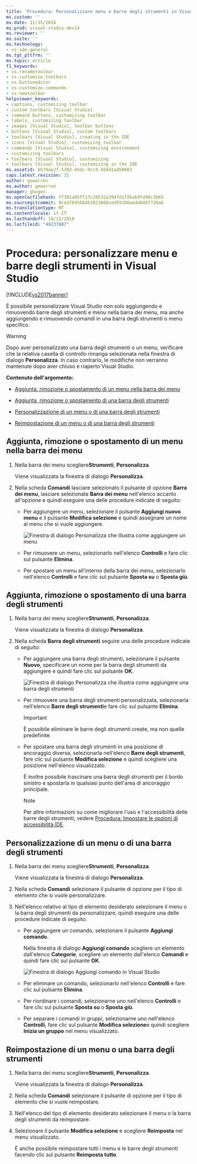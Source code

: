 ```yaml
---
title: 'Procedura: Personalizzare menu e barre degli strumenti in Visual Studio | Microsoft Docs'
ms.custom: ''
ms.date: 11/15/2016
ms.prod: visual-studio-dev14
ms.reviewer: ''
ms.suite: ''
ms.technology:
- vs-ide-general
ms.tgt_pltfrm: ''
ms.topic: article
f1_keywords:
- vs.renametoolbar
- vs.customize.toolbars
- vs.buttoneditor
- vs.customize.commands
- vs.newtoolbar
helpviewer_keywords:
- captions, customizing toolbar
- custom toolbars [Visual Studio]
- command buttons, customizing toolbar
- labels, customizing toolbar
- images [Visual Studio], toolbar buttons
- buttons [Visual Studio], custom toolbars
- toolbars [Visual Studio], creating in the IDE
- icons [Visual Studio], customizing toolbar
- commands [Visual Studio], customizing environment
- customizing toolbars
- toolbars [Visual Studio], customizing
- toolbars [Visual Studio], customizing in the IDE
ms.assetid: b570ae2f-5302-45dc-9cc9-8d4d1ad50603
caps.latest.revision: 31
author: gewarren
ms.author: gewarren
manager: ghogen
ms.openlocfilehash: f7301a05ff17c20532a394fd1f26ab9fd98c3b65
ms.sourcegitcommit: 9ceaf69568d61023868ced59108ae4dd46f720ab
ms.translationtype: MT
ms.contentlocale: it-IT
ms.lasthandoff: 10/12/2018
ms.locfileid: "49237887"
---
```

# <a name="how-to-customize-menus-and-toolbars-in-visual-studio"></a>Procedura: personalizzare menu e barre degli strumenti in Visual Studio
[!INCLUDE[vs2017banner](../includes/vs2017banner.md)]

È possibile personalizzare Visual Studio non solo aggiungendo e rimuovendo barre degli strumenti e menu nella barra dei menu, ma anche aggiungendo e rimuovendo comandi in una barra degli strumenti o menu specifico.  
  
> [!WARNING]
>  Dopo aver personalizzato una barra degli strumenti o un menu, verificare che la relativa casella di controllo rimanga selezionata nella finestra di dialogo **Personalizza**. In caso contrario, le modifiche non verranno mantenute dopo aver chiuso e riaperto Visual Studio.  
  
 **Contenuto dell'argomento:**  
  
-   [Aggiunta, rimozione o spostamento di un menu nella barra dei menu](../ide/how-to-customize-menus-and-toolbars-in-visual-studio.md#bkmk_addmenu)  
  
-   [Aggiunta, rimozione o spostamento di una barra degli strumenti](../ide/how-to-customize-menus-and-toolbars-in-visual-studio.md#bkmk_addtoolbar)  
  
-   [Personalizzazione di un menu o di una barra degli strumenti](../ide/how-to-customize-menus-and-toolbars-in-visual-studio.md#bkmk_customize)  
  
-   [Reimpostazione di un menu o di una barra degli strumenti](../ide/how-to-customize-menus-and-toolbars-in-visual-studio.md#bkmk_reset)  
  
##  <a name="bkmk_addmenu"></a>Aggiunta, rimozione o spostamento di un menu nella barra dei menu  
  
1.  Nella barra dei menu scegliere**Strumenti**, **Personalizza**.  
  
     Viene visualizzata la finestra di dialogo **Personalizza**.  
  
2.  Nella scheda **Comandi** lasciare selezionato il pulsante di opzione **Barra dei menu**, lasciare selezionata **Barra dei menu** nell'elenco accanto all'opzione e quindi eseguire una delle procedure indicate di seguito:  
  
    -   Per aggiungere un menu, selezionare il pulsante **Aggiungi nuovo menu** e il pulsante **Modifica selezione** e quindi assegnare un nome al menu che si vuole aggiungere.  
  
         ![Finestra di dialogo Personalizza che illustra come aggiungere un menu](../ide/media/addmenu.png "AddMenu")  
  
    -   Per rimuovere un menu, selezionarlo nell'elenco **Controlli** e fare clic sul pulsante **Elimina**.  
  
    -   Per spostare un menu all'interno della barra dei menu, selezionarlo nell'elenco **Controlli** e fare clic sul pulsante **Sposta su** o **Sposta giù**.  
  
##  <a name="bkmk_addtoolbar"></a>Aggiunta, rimozione o spostamento di una barra degli strumenti  
  
1.  Nella barra dei menu scegliere**Strumenti**, **Personalizza**.  
  
     Viene visualizzata la finestra di dialogo **Personalizza**.  
  
2.  Nella scheda **Barra degli strumenti** seguire una delle procedure indicate di seguito:  
  
    -   Per aggiungere una barra degli strumenti, selezionare il pulsante **Nuovo**, specificare un nome per la barra degli strumenti da aggiungere e quindi fare clic sul pulsante **OK**.  
  
         ![Finestra di dialogo Personalizza che illustra come aggiungere una barra degli strumenti](../ide/media/addtoolbar.png "AddToolbar")  
  
    -   Per rimuovere una barra degli strumenti personalizzata, selezionarla nell'elenco **Barre degli strumenti**e fare clic sul pulsante **Elimina**.  
  
        > [!IMPORTANT]
        >  È possibile eliminare le barre degli strumenti create, ma non quelle predefinite.  
  
    -   Per spostare una barra degli strumenti in una posizione di ancoraggio diversa, selezionarla nell'elenco **Barre degli strumenti**, fare clic sul pulsante **Modifica selezione** e quindi scegliere una posizione nell'elenco visualizzato.  
  
         È inoltre possibile trascinare una barra degli strumenti per il bordo sinistro e spostarla in qualsiasi punto dell'area di ancoraggio principale.  
  
        > [!NOTE]
        >  Per altre informazioni su come migliorare l'uso e l'accessibilità delle barre degli strumenti, vedere [Procedura: Impostare le opzioni di accessibilità IDE](../ide/reference/how-to-set-ide-accessibility-options.md).  
  
##  <a name="bkmk_customize"></a> Personalizzazione di un menu o di una barra degli strumenti  
  
1.  Nella barra dei menu scegliere**Strumenti**, **Personalizza**.  
  
     Viene visualizzata la finestra di dialogo **Personalizza**.  
  
2.  Nella scheda **Comandi** selezionare il pulsante di opzione per il tipo di elemento che si vuole personalizzare.  
  
3.  Nell'elenco relativo al tipo di elemento desiderato selezionare il menu o la barra degli strumenti da personalizzare, quindi eseguire una delle procedure indicate di seguito.  
  
    -   Per aggiungere un comando, selezionare il pulsante **Aggiungi comando**.  
  
         Nella finestra di dialogo **Aggiungi comando** scegliere un elemento dall'elenco **Categorie**, scegliere un elemento dall'elenco **Comandi** e quindi fare clic sul pulsante **OK**.  
  
         ![Finestra di dialogo Aggiungi comando in Visual Studio](../ide/media/addcommand.png "AddCommand")  
  
    -   Per eliminare un comando, selezionarlo nell'elenco **Controlli** e fare clic sul pulsante **Elimina**.  
  
    -   Per riordinare i comandi, selezionarne uno nell'elenco **Controlli** e fare clic sul pulsante **Sposta su** o **Sposta giù**.  
  
    -   Per separare i comandi in gruppi, selezionarne uno nell'elenco **Controlli**, fare clic sul pulsante **Modifica selezione**e quindi scegliere **Inizia un gruppo** nel menu visualizzato.  
  
##  <a name="bkmk_reset"></a> Reimpostazione di un menu o una barra degli strumenti  
  
1.  Nella barra dei menu scegliere**Strumenti**, **Personalizza**.  
  
     Viene visualizzata la finestra di dialogo **Personalizza**.  
  
2.  Nella scheda **Comandi** selezionare il pulsante di opzione per il tipo di elemento che si vuole reimpostare.  
  
3.  Nell'elenco del tipo di elemento desiderato selezionare il menu o la barra degli strumenti da reimpostare.  
  
4.  Selezionare il pulsante **Modifica selezione** e scegliere **Reimposta** nel menu visualizzato.  
  
     È anche possibile reimpostare tutti i menu e le barre degli strumenti facendo clic sul pulsante **Reimposta tutto**.



